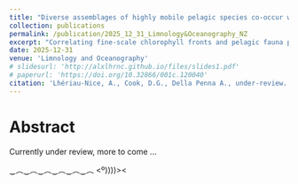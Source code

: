 ```yaml
---
title: "Diverse assemblages of highly mobile pelagic species co-occur with fine scale ocean fronts"
collection: publications
permalink: /publication/2025_12_31_Limnology&Oceanography_NZ
excerpt: "Correlating fine-scale chlorophyll fronts and pelagic fauna presence in the Hauraki Gulf - Bay of Plenty."
date: 2025-12-31
venue: 'Limnology and Oceanography'
# slidesurl: 'http://alxlhrnc.github.io/files/slides1.pdf'
# paperurl: 'https://doi.org/10.32866/001c.120040'
citation: 'Lhériau-Nice, A., Cook, D.G., Della Penna A., under-review. &quot;Diverse assemblages of highly mobile pelagic species co-occur with fine scale ocean fronts&quot; <i>Limnology and Oceanography</i>.'
---
```


# Abstract
Currently under review, more to come ...


‿︵‿︵‿︵‿︵‿︵‿︵
           <º))))><
